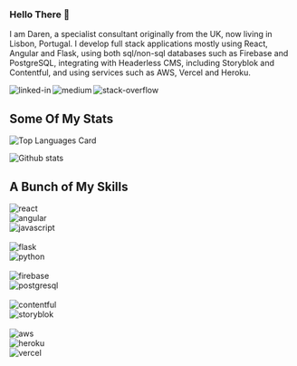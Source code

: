 ### Hello There 👋
I am Daren, a specialist consultant originally from the UK, now living in Lisbon, Portugal.  I develop full stack applications mostly using React, Angular and Flask, using both sql/non-sql databases such as Firebase and PostgreSQL, integrating with Headerless CMS, including Storyblok and Contentful, and using services such as AWS, Vercel and Heroku.

[<img align="left" alt="linked-in" src="https://img.shields.io/badge/linkedin-%230077B5.svg?&style=for-the-badge&logo=linkedin&logoColor=white" />](https://www.linkedin.com/in/darensdw)

[<img align="left" alt="medium" src="https://img.shields.io/badge/medium-%2312100E.svg?&style=for-the-badge&logo=medium&logoColor=white" />](https://medium.com/@darensdw)

[<img align="left" alt="stack-overflow" src="https://img.shields.io/badge/stack%20overflow-FE7A16?logo=stack-overflow&logoColor=white&style=for-the-badge" />](https://stackoverflow.com/users/400360/docgecko)
<br>

## Some Of My Stats
![Top Languages Card](https://github-readme-stats.vercel.app/api/top-langs/?username=docgecko&theme=highcontrast&hide=coffeescript,handlebars,xslt,php)

![Github stats](https://github-readme-stats.vercel.app/api?username=docgecko&theme=highcontrast&show_icons=true&count_private=true)



## A Bunch of My Skills
<img align="left" alt="react" src="https://img.shields.io/badge/-React-61DAFB?logo=react&logoColor=white&style=for-the-badge" />
<br>
<img align="left" alt="angular" src="https://img.shields.io/badge/-Angular-DD0031?logo=angular&logoColor=white&style=for-the-badge" />
<br>
<img align="left" alt="javascript" src="https://img.shields.io/badge/-Javascript-F7DF1E?logo=angular&logoColor=white&style=for-the-badge" />
<br><br>

<img align="left" alt="flask" src="https://img.shields.io/badge/-Flask-000000?logo=flask&logoColor=white&style=for-the-badge" />
<br>
<img align="left" alt="python" src="https://img.shields.io/badge/-Python-3776AB?logo=python&logoColor=white&style=for-the-badge" />
<br><br>

<img align="left" alt="firebase" src="https://img.shields.io/badge/-Firebase-FFCA28?logo=firebase&logoColor=white&style=for-the-badge" />
<br>
<img align="left" alt="postgresql" src="https://img.shields.io/badge/-PostgreSQL-4169E1?logo=postgresql&logoColor=white&style=for-the-badge" />
<br><br>

<img align="left" alt="contentful" src="https://img.shields.io/badge/-Contentful-2478CC?logo=contentful&logoColor=white&style=for-the-badge" />
<br>
<img align="left" alt="storyblok" src="https://img.shields.io/badge/-Storyblok-09B3AF?logo=storyblok&logoColor=white&style=for-the-badge" />
<br><br>

<img align="left" alt="aws" src="https://img.shields.io/badge/Amazon%20AWS-%23232F3E?logo=amazon-aws&logoColor=white&style=for-the-badge" />
<br>
<img align="left" alt="heroku" src="https://img.shields.io/badge/Heroku-430098?logo=heroku&logoColor=white&style=for-the-badge" />
<br>
<img align="left" alt="vercel" src="https://img.shields.io/badge/Vercel-000000?logo=vercel&logoColor=white&style=for-the-badge" />
<br>
